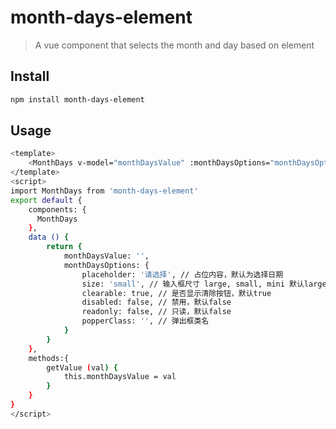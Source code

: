 # month-days-element

> A vue component that selects the month and day based on element

## Install

```bash
npm install month-days-element
```

## Usage

```bash
<template>
	<MonthDays v-model="monthDaysValue" :monthDaysOptions="monthDaysOptions" @getValue="getValue" />
</template>
<script>
import MonthDays from 'month-days-element'
export default {
	components: {
	  MonthDays
	},
	data () {
		return {
			monthDaysValue: '',
			monthDaysOptions: {
				placeholder: '请选择', // 占位内容，默认为选择日期
				size: 'small', // 输入框尺寸 large, small, mini 默认large
				clearable: true, // 是否显示清除按钮，默认true
				disabled: false, // 禁用，默认false
				readonly: false, // 只读，默认false
				popperClass: '', // 弹出框类名
			}
		}
	},
	methods:{
		getValue (val) {
			this.monthDaysValue = val
		}
	}
}
</script>
```

